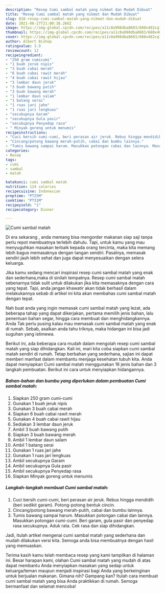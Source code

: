 ```yaml
---
description: "Resep Cumi sambal matah yang nikmat dan Mudah Dibuat"
title: "Resep Cumi sambal matah yang nikmat dan Mudah Dibuat"
slug: 828-resep-cumi-sambal-matah-yang-nikmat-dan-mudah-dibuat
date: 2021-06-27T21:00:38.266Z
image: https://img-global.cpcdn.com/recipes/a11c0a998dba8603/680x482cq70/cumi-sambal-matah-foto-resep-utama.jpg
thumbnail: https://img-global.cpcdn.com/recipes/a11c0a998dba8603/680x482cq70/cumi-sambal-matah-foto-resep-utama.jpg
cover: https://img-global.cpcdn.com/recipes/a11c0a998dba8603/680x482cq70/cumi-sambal-matah-foto-resep-utama.jpg
author: Albert Bishop
ratingvalue: 3.9
reviewcount: 12
recipeingredient:
- "250 gram cumicumi"
- "1 buah jeruk nipis"
- "3 buah cabai merah"
- "6 buah cabai rawit merah"
- "4 buah cabai rawit hijau"
- "3 lembar daun jeruk"
- "3 buah bawang putih"
- "3 buah bawang merah"
- "1 lembar daun salam"
- "1 batang serai"
- "1 ruas jari jahe"
- "1 ruas jari lengkuas"
- "secukupnya Garam"
- "secukupnya Gula pasir"
- "secukupnya Penyedap rasa"
- " Minyak goreng untuk menumis"
recipeinstructions:
- "Cuci bersih cumi-cumi, beri perasan air jeruk. Rebus hingga mendidih (beri sedikit garam). Potong-potong bentuk cincin."
- "Cincang/potong bawang merah-putih, cabai dan bumbu lainnya."
- "Tumis bawang sampai harum. Masukkan potongan cabai dan lainnya. Masukkan potongan cumi-cumi. Beri garam, gula pasir dan penyedap rasa secukupnya. Aduk rata. Cek rasa dan siap dihidangkan."
categories:
- Resep
tags:
- cumi
- sambal
- matah

katakunci: cumi sambal matah 
nutrition: 124 calories
recipecuisine: Indonesian
preptime: "PT25M"
cooktime: "PT31M"
recipeyield: "1"
recipecategory: Dinner

---
```



![Cumi sambal matah](https://img-global.cpcdn.com/recipes/a11c0a998dba8603/680x482cq70/cumi-sambal-matah-foto-resep-utama.jpg)

Di era  sekarang , anda memang bisa mengorder makanan siap saji tanpa perlu repot membuatnya terlebih dahulu. Tapi, untuk kamu yang mau menyuguhkan masakan terbaik kepada orang tercinta, maka kita memang lebih bagus memasaknya dengan tangan sendiri. Pasalnya, memasak sendiri jauh lebih sehat dan juga dapat menyesuaikan dengan selera keluarga.

Jika kamu sedang mencari inspirasi resep cumi sambal matah yang enak dan sederhana,maka di sinilah tempatnya. Resep cumi sambal matah  sebenarnya tidak sulit untuk dilakukan jika kita memasaknya dengan cara yang tepat. Tapi, anda jangan khawatir akan tidak berhasil dalam melakukannya 
sebab di artikel ini kita akan membahas cumi sambal matah dengan tepat.  



Nah buat anda yang ingin memasak cumi sambal matah yang lezat, ada beberapa tahap yang dapat dikerjakan, pertama memilih jenis bahan, lalu penentuan bahan segar, hingga cara membuat dan menghidangkannya. Anda Tak perlu pusing kalau mau memasak cumi sambal matah yang enak di rumah. Sebab, asalkan anda  tahu triknya, maka hidangan ini bisa jadi suguhan yang istimewa.

Berikut ini, ada beberapa cara mudah dalam mengolah resep cumi sambal matah yang siap dihidangkan. Kali ini, mari kita coba siapkan cumi sambal matah sendiri di rumah. Tetap berbahan yang sederhana, sajian ini dapat memberi manfaat dalam membantu menjaga kesehatan tubuh kita. Anda dapat menyiapkan Cumi sambal matah menggunakan 16 jenis bahan dan 3 langkah pembuatan. Berikut ini cara untuk menyiapkan hidangannya.

<!--inarticleads1-->

##### Bahan-bahan dan bumbu yang diperlukan dalam pembuatan Cumi sambal matah:

1. Siapkan 250 gram cumi-cumi
1. Gunakan 1 buah jeruk nipis
1. Gunakan 3 buah cabai merah
1. Siapkan 6 buah cabai rawit merah
1. Gunakan 4 buah cabai rawit hijau
1. Sediakan 3 lembar daun jeruk
1. Ambil 3 buah bawang putih
1. Siapkan 3 buah bawang merah
1. Ambil 1 lembar daun salam
1. Ambil 1 batang serai
1. Gunakan 1 ruas jari jahe
1. Gunakan 1 ruas jari lengkuas
1. Ambil secukupnya Garam
1. Ambil secukupnya Gula pasir
1. Ambil secukupnya Penyedap rasa
1. Siapkan  Minyak goreng untuk menumis




<!--inarticleads2-->

##### Langkah-langkah membuat Cumi sambal matah:

1. Cuci bersih cumi-cumi, beri perasan air jeruk. Rebus hingga mendidih (beri sedikit garam). Potong-potong bentuk cincin.
1. Cincang/potong bawang merah-putih, cabai dan bumbu lainnya.
1. Tumis bawang sampai harum. Masukkan potongan cabai dan lainnya. Masukkan potongan cumi-cumi. Beri garam, gula pasir dan penyedap rasa secukupnya. Aduk rata. Cek rasa dan siap dihidangkan.




Jadi, itulah artikel mengenai  cumi sambal matah  yang sederhana dan mudah dilakukan versi kita. Semoga anda bisa membuatnya dengan hasil yang memuaskan. 

Terima kasih kamu telah membaca resep yang kami tampilkan di halaman ini. Besar harapan kami, olahan  Cumi sambal matah yang mudah di atas dapat membantu Anda menyiapkan masakan yang sedap untuk keluarga/teman maupun menjadi inspirasi bagi Anda yang berkeinginan untuk berjualan makanan. Gimana nih? Gampang kan? Itulah cara membuat cumi sambal matah yang bisa Anda praktikkan di rumah. Semoga bermanfaat dan selamat mencoba!

